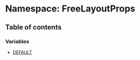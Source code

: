 # Namespace: FreeLayoutProps

## Table of contents

### Variables

* [DEFAULT](/auto-docs/free-layout-editor/variables/FreeLayoutProps.DEFAULT.md)
